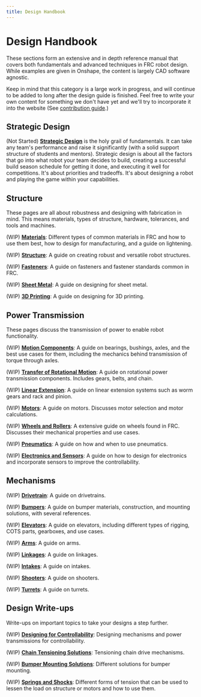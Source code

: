 ```yaml
---
title: Design Handbook
---
```


# Design Handbook
These sections form an extensive and in depth reference manual that covers both fundamentals and advanced techniques in FRC robot design. While examples are given in Onshape, the content is largely CAD software agnostic.

Keep in mind that this category is a large work in progress, and will continue to be added to long after the design guide is finished. Feel free to write your own content for something we don't have yet and we'll try to incorporate it into the website (See [contribution guide](../contribution/methodsOfContributing.md).)

## Strategic Design

(Not Started) [**Strategic Design**](strategic-design.md) is the holy grail of fundamentals. It can take any team's performance and raise it significantly (with a solid support structure of students and mentors). Strategic design is about all the factors that go into what robot your team decides to build, creating a successful build season schedule for getting it done, and executing it well for competitions. It's about priorities and tradeoffs. It's about designing a robot and playing the game within your capabilities. 

## Structure
These pages are all about robustness and designing with fabrication in mind. This means materials, types of structure, hardware, tolerances, and tools and machines.

(WIP) [**Materials**](structure/materials.md): Different types of common materials in FRC and how to use them best, how to design for manufacturing, and a guide on lightening.

(WIP) [**Structure**](structure/structure.md): A guide on creating robust and versatile robot structures. 
<!-- Covers different materials, techniques, and COTS components. -->
<!-- How to use materials in different forms and various COTS pieces to create a robust and versatile structure system. -->

(WIP) [**Fasteners**](structure/fasteners.md): A guide on fasteners and fastener standards common in FRC.
<!-- A guide on hardware and hardware standards common in FRC, including best use cases and what to keep in mind when designing a robot in relation to hardware. -->

(WIP) [**Sheet Metal**](structure/sheet-metal.md): A guide on designing for sheet metal. 

(WIP) [**3D Printing**](structure/3d-printing.md): A guide on designing for 3D printing.


## Power Transmission
These pages discuss the transmission of power to enable robot functionality.
<!-- This section is all about the transmission of power to enable different kinds of actions, whether that's a pivot that needs only two positions or a whole range, spinning things to bring a game piece in, or deploying a mechanism -->

(WIP) [**Motion Components**](power-transmission/motion-components.md): A guide on bearings, bushings, axles, and the best use cases for them, including the mechanics behind transmission of torque through axles.
<!-- A rundown of bearings, bushings, axles, and the best use cases for them, including the mechanics behind transmission of torque through axles. -->

(WIP) [**Transfer of Rotational Motion**](power-transmission/rotation.md): A guide on rotational power transmission components. Includes gears, belts, and chain.
<!-- The basics of mechanical advantage, the transfer of torque and speed, and the differences and use for gears, belts, and chain. -->

(WIP) [**Linear Extension**](power-transmission/linear-extension.md): A guide on linear extension systems such as worm gears and rack and pinion.
<!-- Covers various linear extension systems such as worm gears and rack and pinion. -->

(WIP) [**Motors**](power-transmission/motors.md): A guide on motors. Discusses motor selection and motor calculations.

(WIP) [**Wheels and Rollers**](power-transmission/wheels-rollers.md): A extensive guide on wheels found in FRC. Discusses their mechanical properties and use cases. 
<!-- Various wheels sold, their mechanical properties, and various use cases for them. Also a guide to different rollers. Useful for manipulation of a game piece. -->

(WIP) [**Pneumatics**](power-transmission/pneumatics.md): A guide on how and when to use pneumatics. 
<!-- An overview of how pneumatic systems work, the components required for one, and potential tradeoffs and use cases for pneumatics on a robot. -->

(WIP) [**Electronics and Sensors**](power-transmission/electronics-motors-sensors.md): A guide on how to design for electronics and incorporate sensors to improve the controllability.


## Mechanisms

(WIP) [**Drivetrain**](mechanisms/drivetrain.md): A guide on drivetrains. 
<!-- , discussing rigidity, wheelbase location, and electrical mounting. -->

(WIP) [**Bumpers**](mechanisms/bumpers.md): A guide on bumper materials, construction, and mounting solutions, with several references.

(WIP) [**Elevators**](mechanisms/elevators.md): A guide on elevators, including different types of rigging, COTS parts, gearboxes, and use cases.

(WIP) [**Arms**](mechanisms/arms.md): A guide on arms.

(WIP) [**Linkages**](mechanisms/linkages.md): A guide on linkages.

(WIP) [**Intakes**](mechanisms/intakes.md): A guide on intakes.

(WIP) [**Shooters**](mechanisms/shooters.md): A guide on shooters.

(WIP) [**Turrets**](mechanisms/turrets.md): A guide on turrets.

## Design Write-ups
Write-ups on important topics to take your designs a step further.

(WIP) [**Designing for Controllability**](design-writeups/DFC.md): Designing mechanisms and power transmissions for controllability.

(WIP) [**Chain Tensioning Solutions**](design-writeups/chainTensioning.md): Tensioning chain drive mechanisms.

(WIP) [**Bumper Mounting Solutions**](design-writeups/bumperMounting.md): Different solutions for bumper mounting.

(WIP) [**Springs and Shocks**](design-writeups/springs-shocks.md): Different forms of tension that can be used to lessen the load on structure or motors and how to use them.

<br>